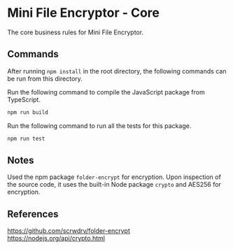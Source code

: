 # Mini File Encryptor - Core

The core business rules for Mini File Encryptor.

## Commands

After running `npm install` in the root directory, the following commands can be run from this directory.

Run the following command to compile the JavaScript package from TypeScript.

```bash
npm run build
```

Run the following command to run all the tests for this package.

```bash
npm run test
```

## Notes

Used the npm package `folder-encrypt` for encryption. Upon inspection of the source code, it uses the built-in Node package `crypto` and AES256 for encryption.

## References

<https://github.com/scrwdrv/folder-encrypt>
<https://nodejs.org/api/crypto.html>
